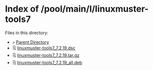
# Index of /pool/main/l/linuxmuster-tools7
Files in this directory:
- ⤴ [Parent Directory](../)
- 🗒 [linuxmuster-tools7_7.2.19.dsc](linuxmuster-tools7_7.2.19.dsc)
- 🗒 [linuxmuster-tools7_7.2.19.tar.gz](linuxmuster-tools7_7.2.19.tar.gz)
- 🗒 [linuxmuster-tools7_7.2.19_all.deb](linuxmuster-tools7_7.2.19_all.deb)
